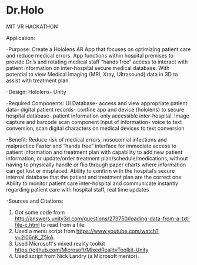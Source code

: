 # Dr.Holo

MIT VR HACKATHON

Application:

-Purpose:
Create a Hololens AR App that focuses on optimizing patient care and reduce medical errors. App functions within hospital premises to provide Dr.’s and rotating medical staff “hands free” access to interact with patient information on inter-hospital secure medical database.  With potential to view Medical Imaging (MRI, Xray, Ultrasound) data in 3D to assist with treatment plan.

-Design:
Hololens- Unity 

-Required Components:
UI
Database- access and view appropriate patient data- digital patient records- confine app and device (hololens) to secure hospital database- patient information only accessible inter-hospital. 
Image capture and barcode scan component
Input of  information- voice to text conversion, scan digital characters on medical devices to text conversion


-Benefit:
Reduce risk of medical errors, nosocomial infections and malpractice
Faster and “hands free” interface for immediate access to patient information and treatment plan with capability to add new patient information, or update/order treatment plan/schedule/medications, without having to physically handle or flip through paper charts where information can get lost or misplaced.
Ability to confirm with the hospital’s secure internal database that the patient and  treatment plan are the correct one
Ability to monitor patient care inter-hospital and communicate instantly regarding patient care with hospital staff, real time updates

-Sources and Citations:
1. Got some code from http://answers.unity3d.com/questions/279750/loading-data-from-a-txt-file-c.html to read from a file.
2. Used a menu script from https://www.youtube.com/watch?v=2i06nK_Z5kA.
3. Used Microsoft's mixed reality toolkit https://github.com/Microsoft/MixedRealityToolkit-Unity
4. Used script from Nick Landry (a Microsoft mentor).
